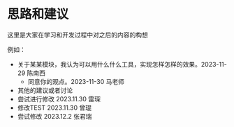 # 思路和建议

这里是大家在学习和开发过程中对之后的内容的构想

例如：

- 关于某某模块，我认为可以用什么什么工具，实现怎样怎样的效果。2023-11-29 陈南西
    - 同意你的观点。2023-11-30 马老师
- 其他的建议或者讨论
- 尝试进行修改 2023.11.30 雷琛
- 修改TEST   2023.11.30 曾琨
- 尝试修改 2023.12.2 张君瑞